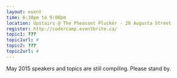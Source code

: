 ```yaml
---
layout: event
time: 6:30pm to 9:00pm
location: Upstairs @ The Pheasant Plucker - 20 Augusta Street
register: http://codercamp.eventbrite.ca/
topic1: ???
topic1url: #
topic2: ???
topic2url: #
---
```


May 2015 speakers and topics are still compiling. Please stand by.